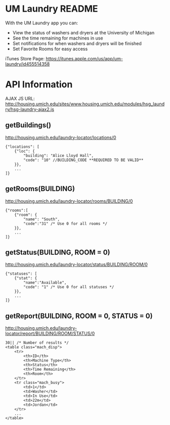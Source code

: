 UM Laundry README
==========

With the UM Laundry app you can:

* View the status of washers and dryers at the University of Michigan
* See the time remaining for machines in use
* Set notifications for when washers and dryers will be finished
* Set Favorite Rooms for easy access

iTunes Store Page: https://itunes.apple.com/us/app/um-laundry/id455514358

# API Information

AJAX JS URL: http://housing.umich.edu/sites/www.housing.umich.edu/modules/hsg_laundry/hsg-laundry-ajax2.js

## getBuildings() 

http://housing.umich.edu/laundry-locator/locations/0

    {"locations": [
        {"loc": {
            "building": "Alice Lloyd Hall",
            "code": "10" //BUILDING_CODE **REQUIRED TO BE VALID**
        }},
        ...
    ]}

## getRooms(BUILDING) 

http://housing.umich.edu/laundry-locator/rooms/BUILDING/0

    {"rooms":[
        {"room": {
            "name": "South",
            "code":"31" /* Use 0 for all rooms */
        }},
        ...
    ]}

## getStatus(BUILDING, ROOM = 0) 

http://housing.umich.edu/laundry-locator/status/BUILDING/ROOM/0

    {"statuses": [
        {"stat": {
            "name":"Available",
            "code": "1" /* Use 0 for all statuses */
        }},
        ...
    ]}

## getReport(BUILDING, ROOM = 0, STATUS = 0) 

http://housing.umich.edu/laundry-locator/report/BUILDING/ROOM/STATUS/0

    30|| /* Number of results */
    <table class="mach_disp">
        <tr>
            <th>ID</th>
            <th>Machine Type</th>
            <th>Status</th>
            <th>Time Remaining</th>
            <th>Room</th>
        </tr>
        <tr class="mach_busy">
            <td>1</td>
            <td>Washer</td>
            <td>In Use</td>
            <td>22m</td>
            <td>Jordan</td>
        </tr>
        ...
    </table>
